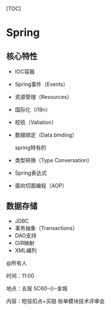 [TOC]

# Spring



## 核心特性

* IOC容器

* Spring事件（Events）

* 资源管理（Resources）

* 国际化（i18n）

* 校验（Valiation）

* 数据绑定（Data binding）

  spring特有的

* 类型转换（Type Conversation）

* Spring表达式

* 面向切面编程（AOP）

## 数据存储

* JDBC
* 事务抽象（Transactions）
* DAO支持
* O/R映射
* XML编列



@所有人  

时间：11:00

地点：五层 5C60-小-金城

内容：短驳扣点+买赔  账单模块技术评审会





